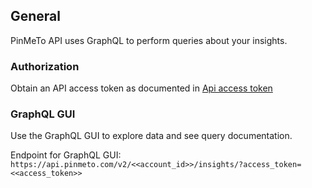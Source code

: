 ## General
PinMeTo API uses GraphQL to perform queries about your insights.

### Authorization
Obtain an API access token as documented in [Api access token](access_token.md)

### GraphQL GUI

Use the GraphQL GUI to explore data and see query documentation.

Endpoint for GraphQL GUI: `https://api.pinmeto.com/v2/<<account_id>>/insights/?access_token=<<access_token>>`
